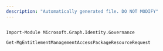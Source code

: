 ```yaml
---
description: "Automatically generated file. DO NOT MODIFY"
---
```


```powershellv1

Import-Module Microsoft.Graph.Identity.Governance

Get-MgEntitlementManagementAccessPackageResourceRequest

```